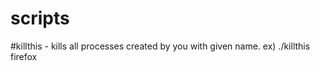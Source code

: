 # scripts

#killthis - kills all processes created by you with given name. 
    ex) ./killthis firefox
